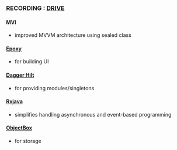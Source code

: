 ### RECORDING : [DRIVE](https://drive.google.com/file/d/1jEeETKmeD6CXh4O60DtA2XGRDS3rHkfT/view?usp=sharing)

#### MVI
- improved MVVM architecture using sealed class
#### [Epoxy](https://airbnb.io/projects/epoxy/) 
- for building UI
#### [Dagger Hilt](https://dagger.dev/hilt/)
- for providing modules/singletons
#### [Rxjava](https://reactivex.io/)
- simplifies handling asynchronous and event-based programming
#### [ObjectBox](https://docs.objectbox.io/getting-started)
- for storage
  

